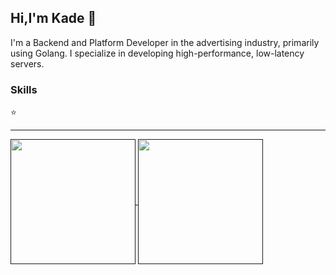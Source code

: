 ## Hi,I'm Kade 👏

I'm a Backend and Platform Developer in the advertising industry, primarily using Golang. I specialize in developing high-performance, low-latency servers.

### Skills
⭐️

---

<a href="">
    <img height=200 align="center"  src="https://github-readme-stats.vercel.app/api/top-langs/?username=prefect12&theme=outrun&layout=compact&langs_count=8&card_width=320" />
</a>
<a href="">
    <img height=200 align="center" src="https://github-readme-stats.vercel.app/api?username=prefect12&show_icons=true&theme=outrun" />
</a>

